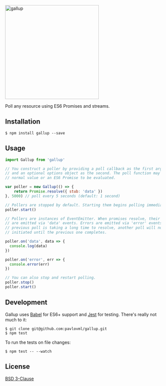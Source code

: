 <img src="https://github.com/pavlovml/gallup/blob/master/assets/logo.png" alt="gallup" width="303" />

Poll any resource using ES6 Promises and streams.

## Installation

    $ npm install gallup --save

## Usage

```javascript
import Gallup from 'gallup'

// You construct a poller by providing a poll callback as the first argument
// and an optional options object as the second. The poll function may return a
// normal value or an ES6 Promise to be evaluated.

var poller = new Gallup(() => {
    return Promise.resolve({ stub: 'data' })
}, 5000) // poll every 5 seconds (default: 1 second)

// Pollers are stopped by default. Starting them begins polling immediately.
poller.start()

// Pollers are instances of EventEmitter. When promises resolve, their values
// are emitted via 'data' events. Errors are emitted via 'error' events. If the
// previous poll is taking a long time to resolve, another poll will not be
// initiated until the previous one completes.

poller.on('data', data => {
  console.log(data)
})

poller.on('error', err => {
  console.error(err)
})

// You can also stop and restart polling.
poller.stop()
poller.start()
```

## Development

Gallup uses [Babel](https://babeljs.io/) for ES6+ support and [Jest](http://facebook.github.io/jest/) for testing. There's really not much to it:

    $ git clone git@github.com:pavlovml/gallup.git
    $ npm test

To run the tests on file changes:

    $ npm test -- --watch

## License

[BSD 3-Clause](https://github.com/pavlovml/gallup/blob/master/LICENSE)
